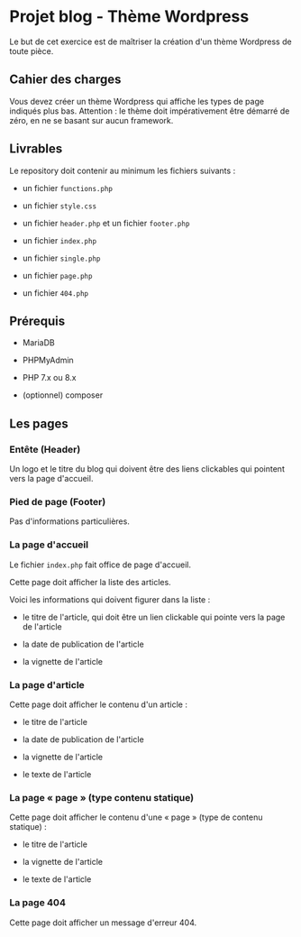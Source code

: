 # Projet blog - Thème Wordpress

Le but de cet exercice est de maîtriser la création d'un thème Wordpress de toute pièce.


## Cahier des charges


Vous devez créer un thème Wordpress qui affiche les types de page indiqués plus bas.
Attention : le thème doit impérativement être démarré de zéro, en ne se basant sur aucun framework.


## Livrables


Le repository doit contenir au minimum les fichiers suivants :



- un fichier `functions.php`

- un fichier `style.css`

- un fichier `header.php` et un fichier `footer.php`

- un fichier `index.php`

- un fichier `single.php`

- un fichier `page.php`

- un fichier `404.php`



## Prérequis



- MariaDB

- PHPMyAdmin

- PHP 7.x ou 8.x

- (optionnel) composer


## Les pages



### Entête (Header)


Un logo et le titre du blog qui doivent être des liens clickables qui pointent vers la page d'accueil.



### Pied de page (Footer)



Pas d'informations particulières.



### La page d'accueil 


Le fichier `index.php` fait office de page d'accueil.


Cette page doit afficher la liste des articles.

Voici les informations qui doivent figurer dans la liste :



- le titre de l'article, qui doit être un lien clickable qui pointe vers la page de l'article

- la date de publication de l'article

- la vignette de l'article



### La page d'article



Cette page doit afficher le contenu d'un article :



- le titre de l'article

- la date de publication de l'article

- la vignette de l'article

- le texte de l'article



### La page « page » (type contenu statique)



Cette page doit afficher le contenu d'une « page » (type de contenu statique) :



- le titre de l'article

- la vignette de l'article

- le texte de l'article



### La page 404



Cette page doit afficher un message d'erreur 404.